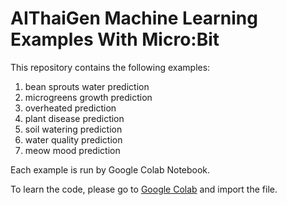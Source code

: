 # AIThaiGen Machine Learning Examples With Micro:Bit

This repository contains the following examples:
1. bean sprouts water prediction
2. microgreens growth prediction
3. overheated prediction
4. plant disease prediction
5. soil watering prediction
6. water quality prediction
7. meow mood prediction

Each example is run by Google Colab Notebook.

To learn the code, please go to [Google Colab](https://colab.research.google.com/) and import the file.
